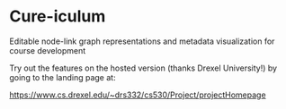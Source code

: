 # Cure-iculum
Editable node-link graph representations and metadata visualization for course development

Try out the features on the hosted version (thanks Drexel University!) by going to the landing page at:

https://www.cs.drexel.edu/~drs332/cs530/Project/projectHomepage
